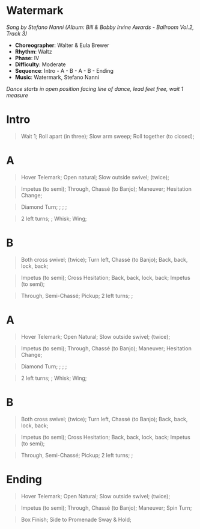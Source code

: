 # Watermark
*Song by Stefano Nanni (Album: Bill & Bobby Irvine Awards - Ballroom Vol.2, Track 3)*

* **Choreographer**: Walter & Eula Brewer
* **Rhythm**: Waltz
* **Phase**: IV
* **Difficulty**: Moderate
* **Sequence**: Intro - A - B - A - B - Ending
* **Music**: Watermark, Stefano Nanni

*Dance starts in open position facing line of dance, lead feet free, wait 1 measure*

# Intro

> Wait 1; Roll apart (in three); Slow arm sweep; Roll together (to closed);

# A

> Hover Telemark; Open natural; Slow outside swivel; (twice);

> Impetus (to semi); Through, Chassé (to Banjo); Maneuver; Hesitation Change;

> Diamond Turn; ; ; ;

> 2 left turns; ; Whisk; Wing;

# B

> Both cross swivel; (twice); Turn left, Chassé (to Banjo); Back, back, lock, back;

> Impetus (to semi); Cross Hesitation; Back, back, lock, back; Impetus (to semi);

> Through, Semi-Chassé; Pickup; 2 left turns; ;

# A

> Hover Telemark; Open Natural; Slow outside swivel; (twice);

> Impetus (to semi); Through, Chassé (to Banjo); Maneuver; Hesitation Change;

> Diamond Turn; ; ; ;

> 2 left turns; ; Whisk; Wing;

# B

> Both cross swivel; (twice); Turn left, Chassé (to Banjo); Back, back, lock, back;

> Impetus (to semi); Cross Hesitation; Back, back, lock, back; Impetus (to semi);

> Through, Semi-Chassé; Pickup; 2 left turns; ;

# Ending

> Hover Telemark; Open Natural; Slow outside swivel; (twice);

> Impetus (to semi); Through, Chassé (to Banjo); Maneuver; Spin Turn;

> Box Finish; Side to Promenade Sway & Hold;

<meta name="x:audio-file" content="s/Stefano Nanni/Watermark - Stefano Nanni.mp3">